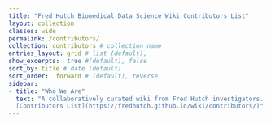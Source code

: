 ```yaml
---
title: "Fred Hutch Biomedical Data Science Wiki Contributors List"
layout: collection
classes: wide
permalink: /contributors/
collection: contributors # collection name
entries_layout: grid # list (default),
show_excerpts:  true #(default), false
sort_by: title # date (default)
sort_order:  forward # (default), reverse
sidebar:
- title: "Who We Are"
  text: "A collaboratively curated wiki from Fred Hutch investigators.  This project team is lead by the Translational Genomics Data Coordination Center.  For more information about this project or contributing, email Amy Paguirigan (apaguiri).
  [Contributors List](https://fredhutch.github.io/wiki/contributors/)"
---
```

